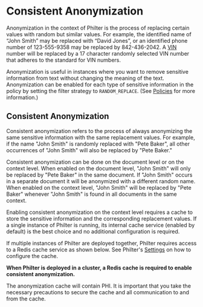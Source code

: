 # Consistent Anonymization

Anonymization in the context of Philter is the process of replacing certain values with random but similar values. For example, the identified name of “John Smith” may be replaced with “David Jones”, or an identified phone number of 123-555-9358 may be replaced by 842-436-2042. A [VIN](../policies/filters/common_filters/vins.md) number will be replaced by a 17 character randomly selected VIN number that adheres to the standard for VIN numbers.

Anonymization is useful in instances where you want to remove sensitive information from text without changing the meaning of the text. Anonymization can be enabled for each type of sensitive information in the policy by setting the filter strategy to `RANDOM_REPLACE`. (See [Policies](../policies/filter_policies.md) for more information.)

## Consistent Anonymization

Consistent anonymization refers to the process of always anonymizing the same sensitive information with the same replacement values. For example, if the name "John Smith" is randomly replaced with "Pete Baker", all other occurrences of "John Smith" will also be replaced by "Pete Baker."

Consistent anonymization can be done on the document level or on the context level. When enabled on the document level, "John Smith" will only be replaced by "Pete Baker" in the same document. If "John Smith" occurs in a separate document it will be anonymized with a different random name. When enabled on the context level, "John Smith" will be replaced by "Pete Baker" whenever "John Smith" is found in all documents in the same context.

Enabling consistent anonymization on the context level requires a cache to store the sensitive information and the corresponding replacement values. If a single instance of Philter is running, its internal cache service (enabled by default) is the best choice and no additional configuration is required.

If multiple instances of Philter are deployed together, Philter requires access to a Redis cache service as shown below. See Philter's [Settings](../settings.md) on how to configure the cache.

**When Philter is deployed in a cluster, a Redis cache is required to enable consistent anonymization.**

The anonymization cache will contain PHI. It is important that you take the necessary precautions to secure the cache and all communication to and from the cache.
